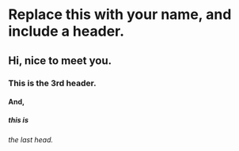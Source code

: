 # Replace this with your name, and include a header.
## Hi, nice to meet you.
### This is the 3rd header.
#### And,
##### this is
###### the last head.
